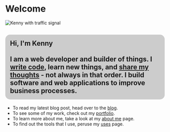 ﻿---
date: 2019-12-22
description: Information about this blog and Kenny Robinson.
author: Kenny Robinson
---

# Welcome

![Kenny with traffic signal](/images/jumbotron.jpg)

<h2 style="background-color: #cccccc; font-weight: bold; padding: 15px; border-radius: 15px;">
Hi, I'm Kenny<br />
<br />
I am a web developer and builder of things. I <a href="https://github.com/almostengr">write code</a>, 
learn new things, and <a href="/blog">share my thoughts</a> - not always in that order.
I build software and web applications to improve business processes.
</h2>

* To read my latest blog post, head over to the [blog](/blog).
* To see some of my work, check out my [portfolio](/portfolio).
* To learn more about me, take a look at my [about me](/about) page.
* To find out the tools that I use, peruse my [uses](/uses) page.

